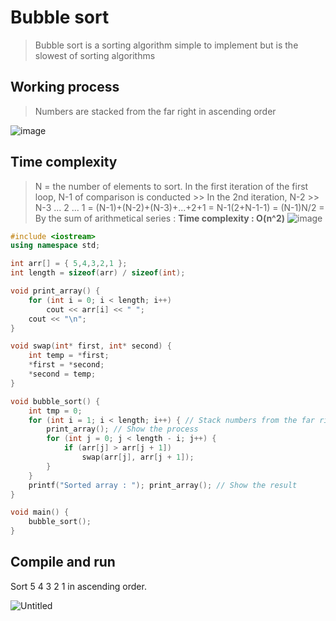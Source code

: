 # Bubble sort
>Bubble sort is a sorting algorithm simple to implement but is the slowest of sorting algorithms

## Working process
>Numbers are stacked from the far right in ascending order

![image](https://user-images.githubusercontent.com/67142421/149490296-a057ecca-c8ec-44c6-b3fc-603a0dcd7031.png)

## Time complexity
> N = the number of elements to sort.
> In the first iteration of the first loop, N-1 of comparison is conducted >> In the 2nd iteration, N-2 >> N-3 ... 2 ... 1 = 
> (N-1)+(N-2)+(N-3)+...+2+1 = N-1(2+N-1-1) = (N-1)N/2 =
> By the sum of arithmetical series : **Time complexity : O(n^2)**
![image](https://user-images.githubusercontent.com/67142421/149508649-d1d4efed-9e65-4b85-bff7-7a851a2dadff.png)

~~~c++
#include <iostream>
using namespace std;

int arr[] = { 5,4,3,2,1 };
int length = sizeof(arr) / sizeof(int);

void print_array() {
	for (int i = 0; i < length; i++)
		cout << arr[i] << " ";
	cout << "\n";
}

void swap(int* first, int* second) {
	int temp = *first;
	*first = *second;
	*second = temp;
}

void bubble_sort() {
	int tmp = 0;
	for (int i = 1; i < length; i++) { // Stack numbers from the far right in ascending order
		print_array(); // Show the process
		for (int j = 0; j < length - i; j++) {
			if (arr[j] > arr[j + 1])
				swap(arr[j], arr[j + 1]);
		}
	}
	printf("Sorted array : "); print_array(); // Show the result
}

void main() {
	bubble_sort();
}
~~~

## Compile and run
Sort 5 4 3 2 1 in ascending order.

![Untitled](https://user-images.githubusercontent.com/67142421/149509160-b5323404-3059-4bc6-8535-d1da481906ac.png)
